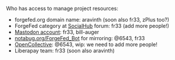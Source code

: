 Who has access to manage project resources:

- forgefed.org domain name: aravinth (soon also fr33, zPlus too?)
- ForgeFed category at [SocialHub][] forum: fr33 (add more people!)
- [Mastodon account][]: fr33, bill-auger
- [notabug.org/ForgeFed_Bot](https://notabug.org/ForgeFed_Bot) for mirroring: @6543, fr33
- [OpenCollective](https://opencollective.com/forgefed): @6543, wip: we need to add more people!
- Liberapay team: fr33 (soon also aravinth)

[SocialHub]:        https://socialhub.activitypub.rocks
[Mastodon account]: https://floss.social/@forgefed
